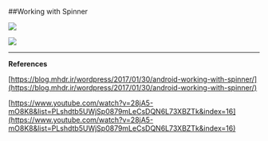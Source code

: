 ##Working with Spinner

![ ](https://raw.githubusercontent.com/mhdr/AndroidSamples/master/011/images/01.png  "01")

![ ](https://raw.githubusercontent.com/mhdr/AndroidSamples/master/011/images/02.png  "02")

***

**References**

[https://blog.mhdr.ir/wordpress/2017/01/30/android-working-with-spinner/](https://blog.mhdr.ir/wordpress/2017/01/30/android-working-with-spinner/) 

[https://www.youtube.com/watch?v=28jA5-mO8K8&list=PLshdtb5UWjSp0879mLeCsDQN6L73XBZTk&index=16](https://www.youtube.com/watch?v=28jA5-mO8K8&list=PLshdtb5UWjSp0879mLeCsDQN6L73XBZTk&index=16) 